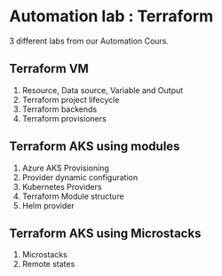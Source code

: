# Automation lab : Terraform

3 different labs from our Automation Cours. 

## Terraform VM 

1. Resource, Data source, Variable and Output
1. Terraform project lifecycle
1. Terraform backends
1. Terraform provisioners

## Terraform AKS using modules

1. Azure AKS Provisioning
1. Provider dynamic configuration
1. Kubernetes Providers
1. Terraform Module structure
1. Helm provider

## Terraform AKS using Microstacks 
1. Microstacks
1. Remote states
